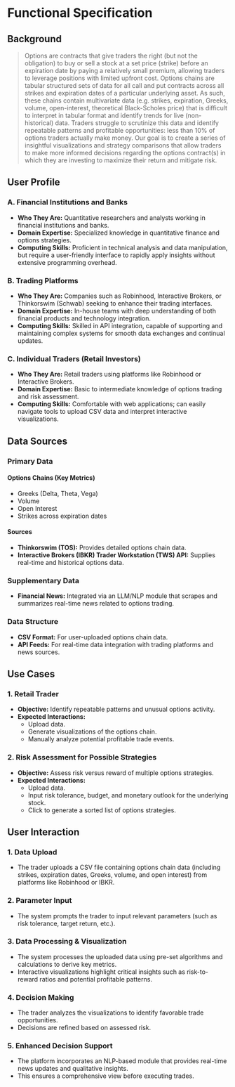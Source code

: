 # Functional Specification

## Background
> Options are contracts that give traders the right (but not the obligation) to buy or sell a stock at a set price (strike) before an expiration date by paying a relatively small premium, allowing traders to leverage positions with limited upfront cost. Options chains are tabular structured sets of data for all call and put contracts across all strikes and expiration dates of a particular underlying asset. As such, these chains contain multivariate data (e.g. strikes, expiration, Greeks, volume, open-interest, theoretical Black-Scholes price) that is difficult to interpret in tabular format and identify trends for live (non-historical) data. Traders struggle to scrutinize this data and identify repeatable patterns and profitable opportunities: less than 10% of options traders actually make money. Our goal is to create a series of insightful visualizations and strategy comparisons that allow traders to make more informed decisions regarding the options contract(s) in which they are investing to maximize their return and mitigate risk.

## User Profile

### A. Financial Institutions and Banks
- **Who They Are:** Quantitative researchers and analysts working in financial institutions and banks.
- **Domain Expertise:** Specialized knowledge in quantitative finance and options strategies.
- **Computing Skills:** Proficient in technical analysis and data manipulation, but require a user-friendly interface to rapidly apply insights without extensive programming overhead.

### B. Trading Platforms
- **Who They Are:** Companies such as Robinhood, Interactive Brokers, or Thinkorswim (Schwab) seeking to enhance their trading interfaces.
- **Domain Expertise:** In-house teams with deep understanding of both financial products and technology integration.
- **Computing Skills:** Skilled in API integration, capable of supporting and maintaining complex systems for smooth data exchanges and continual updates.

### C. Individual Traders (Retail Investors)
- **Who They Are:** Retail traders using platforms like Robinhood or Interactive Brokers.
- **Domain Expertise:** Basic to intermediate knowledge of options trading and risk assessment.
- **Computing Skills:** Comfortable with web applications; can easily navigate tools to upload CSV data and interpret interactive visualizations.

## Data Sources

### **Primary Data**
#### **Options Chains** (Key Metrics)
- Greeks (Delta, Theta, Vega)
- Volume
- Open Interest
- Strikes across expiration dates

#### **Sources**
- **Thinkorswim (TOS):** Provides detailed options chain data.
- **Interactive Brokers (IBKR) Trader Workstation (TWS) API:** Supplies real-time and historical options data.

### **Supplementary Data**
- **Financial News:** Integrated via an LLM/NLP module that scrapes and summarizes real-time news related to options trading.

### **Data Structure**
- **CSV Format:** For user-uploaded options chain data.
- **API Feeds:** For real-time data integration with trading platforms and news sources.

## Use Cases

### 1. Retail Trader
- **Objective:** Identify repeatable patterns and unusual options activity.
- **Expected Interactions:** 
    - Upload data.
    - Generate visualizations of the options chain.
    - Manually analyze potential profitable trade events.

### 2. **Risk Assessment for Possible Strategies**
- **Objective:** Assess risk versus reward of multiple options strategies.
- **Expected Interactions:** 
    - Upload data.
    - Input risk tolerance, budget, and monetary outlook for the underlying stock.
    - Click to generate a sorted list of options strategies.

## User Interaction

### **1. Data Upload**
- The trader uploads a CSV file containing options chain data (including strikes, expiration dates, Greeks, volume, and open interest) from platforms like Robinhood or IBKR.

### **2. Parameter Input**
- The system prompts the trader to input relevant parameters (such as risk tolerance, target return, etc.).

### **3. Data Processing & Visualization**
- The system processes the uploaded data using pre-set algorithms and calculations to derive key metrics.
- Interactive visualizations highlight critical insights such as risk-to-reward ratios and potential profitable patterns.

### **4. Decision Making**
- The trader analyzes the visualizations to identify favorable trade opportunities.
- Decisions are refined based on assessed risk.

### **5. Enhanced Decision Support**
- The platform incorporates an NLP-based module that provides real-time news updates and qualitative insights.
- This ensures a comprehensive view before executing trades.
